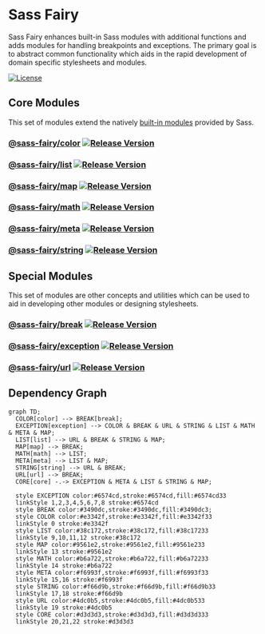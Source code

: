 # Sass Fairy

Sass Fairy enhances built-in Sass modules with additional functions and adds modules for handling breakpoints and exceptions. The primary goal is to abstract common functionality which aids in the rapid development of domain specific stylesheets and modules.

[![License](https://img.shields.io/badge/License-MIT-blue.svg)](https://opensource.org/licenses/MIT)

<!--

## Packing / Publishing

pnpm cross-env BUILD=exception pnpm package
pnpm cross-env BUILD=exception pnpm publish-package

-->

## Core Modules

This set of modules extend the natively [built-in modules](https://sass-lang.com/documentation/modules) provided by Sass.

### [@sass-fairy/color](https://github.com/roydukkey/sass-fairy/tree/dev/v2/packages/color#readme) [![Release Version](https://img.shields.io/npm/v/@sass-fairy/color/next.svg)](https://www.npmjs.com/package/@sass-fairy/color/v/next)

### [@sass-fairy/list](https://github.com/roydukkey/sass-fairy/tree/dev/v2/packages/list#readme) [![Release Version](https://img.shields.io/npm/v/@sass-fairy/list/next.svg)](https://www.npmjs.com/package/@sass-fairy/list/v/next)

### [@sass-fairy/map](https://github.com/roydukkey/sass-fairy/tree/dev/v2/packages/map#readme) [![Release Version](https://img.shields.io/npm/v/@sass-fairy/map/next.svg)](https://www.npmjs.com/package/@sass-fairy/map/v/next)

### [@sass-fairy/math](https://github.com/roydukkey/sass-fairy/tree/dev/v2/packages/math#readme) [![Release Version](https://img.shields.io/npm/v/@sass-fairy/math/next.svg)](https://www.npmjs.com/package/@sass-fairy/math/v/next)

### [@sass-fairy/meta](https://github.com/roydukkey/sass-fairy/tree/dev/v2/packages/meta#readme) [![Release Version](https://img.shields.io/npm/v/@sass-fairy/meta/next.svg)](https://www.npmjs.com/package/@sass-fairy/meta/v/next)

### [@sass-fairy/string](https://github.com/roydukkey/sass-fairy/tree/dev/v2/packages/string#readme) [![Release Version](https://img.shields.io/npm/v/@sass-fairy/string/next.svg)](https://www.npmjs.com/package/@sass-fairy/string/v/next)

## Special Modules

This set of modules are other concepts and utilities which can be used to aid in developing other modules or designing stylesheets.

### [@sass-fairy/break](https://github.com/roydukkey/sass-fairy/tree/dev/v2/packages/break#readme) [![Release Version](https://img.shields.io/npm/v/@sass-fairy/break/next.svg)](https://www.npmjs.com/package/@sass-fairy/break/v/next)

### [@sass-fairy/exception](https://github.com/roydukkey/sass-fairy/tree/dev/v2/packages/exception#readme) [![Release Version](https://img.shields.io/npm/v/@sass-fairy/exception/next.svg)](https://www.npmjs.com/package/@sass-fairy/exception/v/next)

### [@sass-fairy/url](https://github.com/roydukkey/sass-fairy/tree/dev/v2/packages/url#readme) [![Release Version](https://img.shields.io/npm/v/@sass-fairy/url/next.svg)](https://www.npmjs.com/package/@sass-fairy/url/v/next)

## Dependency Graph

```mermaid
graph TD;
  COLOR[color] --> BREAK[break];
  EXCEPTION[exception] --> COLOR & BREAK & URL & STRING & LIST & MATH & META & MAP;
  LIST[list] --> URL & BREAK & STRING & MAP;
  MAP[map] --> BREAK;
  MATH[math] --> LIST;
  META[meta] --> LIST & MAP;
  STRING[string] --> URL & BREAK;
  URL[url] --> BREAK;
  CORE[core] -.-> EXCEPTION & META & LIST & STRING & MAP;

  style EXCEPTION color:#6574cd,stroke:#6574cd,fill:#6574cd33
  linkStyle 1,2,3,4,5,6,7,8 stroke:#6574cd
  style BREAK color:#3490dc,stroke:#3490dc,fill:#3490dc3;
  style COLOR color:#e3342f,stroke:#e3342f,fill:#e3342f33
  linkStyle 0 stroke:#e3342f
  style LIST color:#38c172,stroke:#38c172,fill:#38c17233
  linkStyle 9,10,11,12 stroke:#38c172
  style MAP color:#9561e2,stroke:#9561e2,fill:#9561e233
  linkStyle 13 stroke:#9561e2
  style MATH color:#b6a722,stroke:#b6a722,fill:#b6a72233
  linkStyle 14 stroke:#b6a722
  style META color:#f6993f,stroke:#f6993f,fill:#f6993f33
  linkStyle 15,16 stroke:#f6993f
  style STRING color:#f66d9b,stroke:#f66d9b,fill:#f66d9b33
  linkStyle 17,18 stroke:#f66d9b
  style URL color:#4dc0b5,stroke:#4dc0b5,fill:#4dc0b533
  linkStyle 19 stroke:#4dc0b5
  style CORE color:#d3d3d3,stroke:#d3d3d3,fill:#d3d3d333
  linkStyle 20,21,22 stroke:#d3d3d3
```
